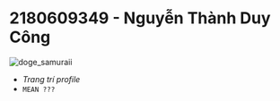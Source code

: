 # 2180609349 - Nguyễn Thành Duy Công

![doge_samuraii]([https://github.com/user-attachments/assets/f8f07a55-5261-4fe8-a603-a186fd2cf5de](https://raw.githubusercontent.com/Platane/snk/output/github-contribution-grid-snake.gif))

- *Trang trí profile*
- `MEAN ???`

